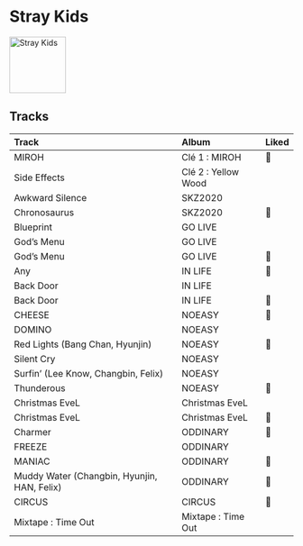 
# Stray Kids


<img src="https://i.scdn.co/image/ab6761610000e5ebb6501e0b3fcde145838f4724" alt="Stray Kids" width="100" />

## Tracks

| Track                                       | Album               | Liked   |
|:--------------------------------------------|:--------------------|:--------|
| MIROH                                       | Clé 1 : MIROH       | 💚       |
| Side Effects                                | Clé 2 : Yellow Wood |         |
| Awkward Silence                             | SKZ2020             |         |
| Chronosaurus                                | SKZ2020             | 💚       |
| Blueprint                                   | GO LIVE             |         |
| God’s Menu                                  | GO LIVE             |         |
| God’s Menu                                  | GO LIVE             | 💚       |
| Any                                         | IN LIFE             | 💚       |
| Back Door                                   | IN LIFE             |         |
| Back Door                                   | IN LIFE             | 💚       |
| CHEESE                                      | NOEASY              | 💚       |
| DOMINO                                      | NOEASY              |         |
| Red Lights (Bang Chan, Hyunjin)             | NOEASY              | 💚       |
| Silent Cry                                  | NOEASY              |         |
| Surfin’ (Lee Know, Changbin, Felix)         | NOEASY              |         |
| Thunderous                                  | NOEASY              | 💚       |
| Christmas EveL                              | Christmas EveL      |         |
| Christmas EveL                              | Christmas EveL      | 💚       |
| Charmer                                     | ODDINARY            | 💚       |
| FREEZE                                      | ODDINARY            |         |
| MANIAC                                      | ODDINARY            | 💚       |
| Muddy Water (Changbin, Hyunjin, HAN, Felix) | ODDINARY            | 💚       |
| CIRCUS                                      | CIRCUS              | 💚       |
| Mixtape : Time Out                          | Mixtape : Time Out  |         |